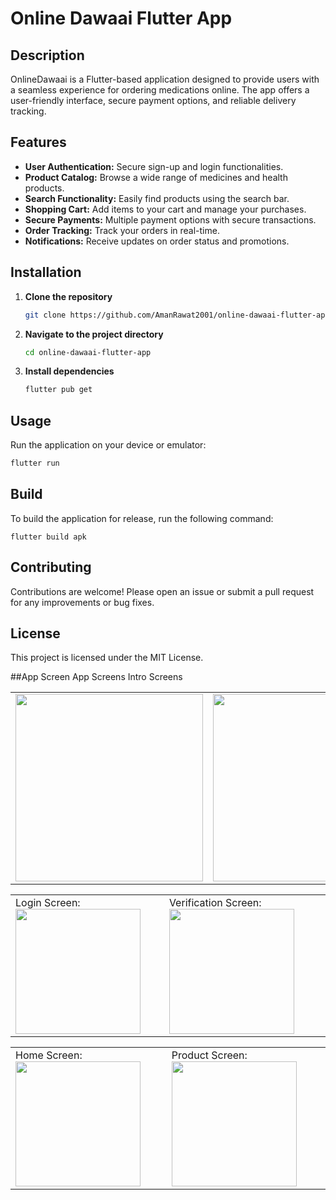 # Online Dawaai Flutter App

## Description

OnlineDawaai is a Flutter-based application designed to provide users with a seamless experience for ordering medications online. The app offers a user-friendly interface, secure payment options, and reliable delivery tracking.

## Features

- **User Authentication:** Secure sign-up and login functionalities.
- **Product Catalog:** Browse a wide range of medicines and health products.
- **Search Functionality:** Easily find products using the search bar.
- **Shopping Cart:** Add items to your cart and manage your purchases.
- **Secure Payments:** Multiple payment options with secure transactions.
- **Order Tracking:** Track your orders in real-time.
- **Notifications:** Receive updates on order status and promotions.

## Installation

1. **Clone the repository**

    ```bash
    git clone https://github.com/AmanRawat2001/online-dawaai-flutter-app.git
    ```

2. **Navigate to the project directory**

    ```bash
    cd online-dawaai-flutter-app
    ```

3. **Install dependencies**

    ```bash
    flutter pub get
    ```

## Usage

Run the application on your device or emulator:

```bash
flutter run
```
## Build

To build the application for release, run the following command:

```
flutter build apk
```


## Contributing

Contributions are welcome! Please open an issue or submit a pull request for any improvements or bug fixes.

## License

This project is licensed under the MIT License.

##App Screen
App Screens
Intro Screens 
<table> <tr> <td><img src="https://onlinedawaai.com/gitfile/intro1.jpg" width="300" /></td> <td><img src="https://onlinedawaai.com/gitfile/intro2.jpg" width="300" /></td> <td><img src="https://onlinedawaai.com/gitfile/intor3.jpg" width="300" /></td> </tr> </table>
<table>
<td>
Login Screen:
<img src="https://onlinedawaai.com/gitfile/login.jpg" width="200" />
</td>
<td>
Verification Screen:
<img src="https://onlinedawaai.com/gitfile/verficatoin.jpg" width="200" /></td> 
</table>


<table>
<td>
Home Screen:
<img src="https://onlinedawaai.com/gitfile/home.jpg" width="200" />
</td>
<td> 
Product Screen:
<img src="https://onlinedawaai.com/gitfile/product_view.jpg" width="200" /></td>
</table>